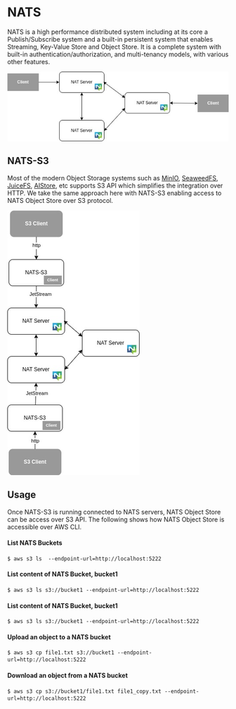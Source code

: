 # NATS
NATS is a high performance distributed system including at its core a Publish/Subscribe system 
and a built-in persistent system that enables Streaming, Key-Value Store and Object Store.
It is a complete system with built-in authentication/authorization, and multi-tenancy models, with various other features.

![alt text](docs/images/nats_overview.jpg)

## NATS-S3
Most of the modern Object Storage systems such as [MinIO](https://github.com/minio/minio), 
[SeaweedFS](https://github.com/seaweedfs/seaweedfs), [JuiceFS](https://github.com/juicedata/juicefs), 
[AIStore](https://github.com/NVIDIA/aistore), etc supports S3 API 
which simplifies the integration over HTTP.
We take the same approach here with NATS-S3 enabling access to NATS Object Store over S3 protocol.

![alt text](docs/images/nats_gateway_overview.jpg)

## Usage
Once NATS-S3 is running connected to NATS servers, NATS Object Store can be access over
S3 API. The following shows how NATS Object Store is accessible over AWS CLI.

#### List NATS Buckets
```shell
$ aws s3 ls  --endpoint-url=http://localhost:5222
```

#### List content of NATS Bucket, bucket1
```shell
$ aws s3 ls s3://bucket1 --endpoint-url=http://localhost:5222
```

#### List content of NATS Bucket, bucket1
```shell
$ aws s3 ls s3://bucket1 --endpoint-url=http://localhost:5222
```

#### Upload an object to a NATS bucket
```shell
$ aws s3 cp file1.txt s3://bucket1 --endpoint-url=http://localhost:5222
```

#### Download an object from a NATS bucket
```shell
$ aws s3 cp s3://bucket1/file1.txt file1_copy.txt --endpoint-url=http://localhost:5222
```